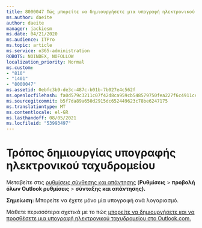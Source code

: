```yaml
---
title: 8000047 Πώς μπορείτε να δημιουργήσετε μια υπογραφή ηλεκτρονικού ταχυδρομείου στο Outlook.com
ms.author: daeite
author: daeite
manager: jackiesm
ms.date: 04/21/2020
ms.audience: ITPro
ms.topic: article
ms.service: o365-administration
ROBOTS: NOINDEX, NOFOLLOW
localization_priority: Normal
ms.custom:
- "810"
- "1401"
- "8000047"
ms.assetid: 0ebfc3b9-de3c-487c-b01b-7b027e4c562f
ms.openlocfilehash: fa0d579c3211c07f42d8ca959cb548579750fea227f6c4911cea099ca66c1bca
ms.sourcegitcommit: b5f7da89a650d2915dc652449623c78be6247175
ms.translationtype: MT
ms.contentlocale: el-GR
ms.lasthandoff: 08/05/2021
ms.locfileid: "53993497"
---
```

# <a name="how-to-create-an-email-signature"></a>Τρόπος δημιουργίας υπογραφής ηλεκτρονικού ταχυδρομείου

Μεταβείτε στις [ρυθμίσεις σύνθεσης και απάντησης](https://go.microsoft.com/fwlink/?linkid=2006164) (**Ρυθμίσεις** \> **προβολή όλων Outlook ρυθμίσεις** \> **σύνταξης και απάντησης).**
  
 **Σημείωση:** Μπορείτε να έχετε μόνο μία υπογραφή ανά λογαριασμό.
  
Μάθετε περισσότερα σχετικά με το πώς [μπορείτε να δημιουργήσετε και να προσθέσετε μια υπογραφή ηλεκτρονικού ταχυδρομείου στο Outlook.com.](https://support.office.com/article/776d9006-abdf-444e-b5b7-a61821dff034?wt.mc_id=Office_Outlook_com_Alchemy)

